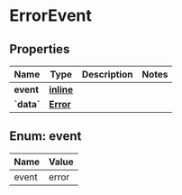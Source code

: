 
# ErrorEvent

## Properties
| Name | Type | Description | Notes |
| ------------ | ------------- | ------------- | ------------- |
| **event** | [**inline**](#Event) |  |  |
| **&#x60;data&#x60;** | [**Error**](Error.md) |  |  |


<a id="Event"></a>
## Enum: event
| Name | Value |
| ---- | ----- |
| event | error |



